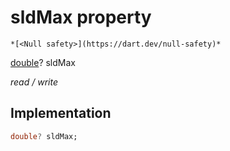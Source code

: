 


# sldMax property




    *[<Null safety>](https://dart.dev/null-safety)*


[double](https://api.flutter.dev/flutter/dart-core/double-class.html)? sldMax
  
_read / write_






## Implementation

```dart
double? sldMax;


```







